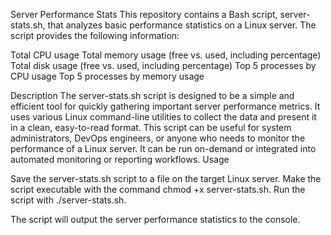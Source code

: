 Server Performance Stats
This repository contains a Bash script, server-stats.sh, that analyzes basic performance statistics on a Linux server. The script provides the following information:

Total CPU usage
Total memory usage (free vs. used, including percentage)
Total disk usage (free vs. used, including percentage)
Top 5 processes by CPU usage
Top 5 processes by memory usage

Description
The server-stats.sh script is designed to be a simple and efficient tool for quickly gathering important server performance metrics. It uses various Linux command-line utilities to collect the data and present it in a clean, easy-to-read format.
This script can be useful for system administrators, DevOps engineers, or anyone who needs to monitor the performance of a Linux server. It can be run on-demand or integrated into automated monitoring or reporting workflows.
Usage

Save the server-stats.sh script to a file on the target Linux server.
Make the script executable with the command chmod +x server-stats.sh.
Run the script with ./server-stats.sh.

The script will output the server performance statistics to the console.
